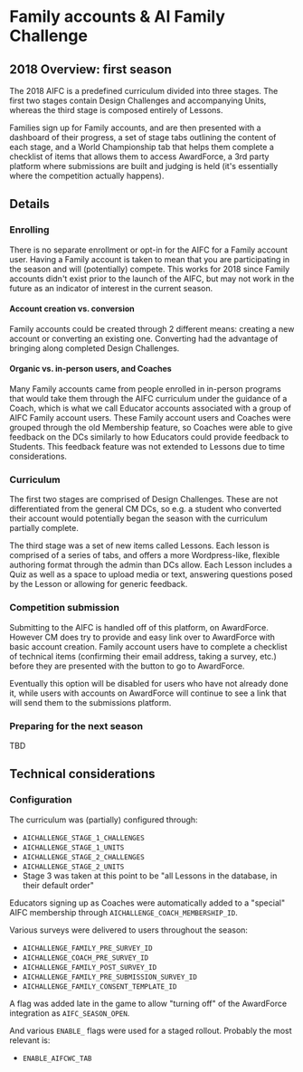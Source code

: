 # Family accounts & AI Family Challenge

## 2018 Overview: first season

The 2018 AIFC is a predefined curriculum divided into three stages. The first two stages
contain Design Challenges and accompanying Units, whereas the third stage is composed
entirely of Lessons.

Families sign up for Family accounts, and are then presented with a dashboard of their progress,
a set of stage tabs outlining the content of each stage, and a World Championship tab that
helps them complete a checklist of items that allows them to access AwardForce, a 3rd party
platform where submissions are built and judging is held (it's essentially where the competition
actually happens).

## Details

### Enrolling

There is no separate enrollment or opt-in for the AIFC for a Family account user. Having a Family
account is taken to mean that you are participating in the season and will (potentially) compete.
This works for 2018 since Family accounts didn't exist prior to the launch of the AIFC, but may not work
in the future as an indicator of interest in the current season.

#### Account creation vs. conversion

Family accounts could be created through 2 different means: creating a new account or converting an
existing one. Converting had the advantage of bringing along completed Design Challenges.

#### Organic vs. in-person users, and Coaches

Many Family accounts came from people enrolled in in-person programs that would take them through
the AIFC curriculum under the guidance of a Coach, which is what we call Educator accounts associated
with a group of AIFC Family account users. These Family account users and Coaches were grouped through
the old Membership feature, so Coaches were able to give feedback on the DCs similarly to how 
Educators could provide feedback to Students. This feedback feature was not extended to Lessons due
to time considerations.

### Curriculum

The first two stages are comprised of Design Challenges. These are not differentiated from the
general CM DCs, so e.g. a student who converted their account would potentially began the season 
with the curriculum partially complete.

The third stage was a set of new items called Lessons. Each lesson is comprised of a series of tabs,
and offers a more Wordpress-like, flexible authoring format through the admin than DCs allow. Each
Lesson includes a Quiz as well as a space to upload media or text, answering questions posed by the
Lesson or allowing for generic feedback.

### Competition submission

Submitting to the AIFC is handled off of this platform, on AwardForce. However CM does try to provide
and easy link over to AwardForce with basic account creation. Family account users have to complete
a checklist of technical items (confirming their email address, taking a survey, etc.) before
they are presented with the button to go to AwardForce.

Eventually this option will be disabled for users who have not already done it, while users with
accounts on AwardForce will continue to see a link that will send them to the submissions platform.

### Preparing for the next season

TBD

## Technical considerations

### Configuration

The curriculum was (partially) configured through:
* `AICHALLENGE_STAGE_1_CHALLENGES`
* `AICHALLENGE_STAGE_1_UNITS`
* `AICHALLENGE_STAGE_2_CHALLENGES`
* `AICHALLENGE_STAGE_2_UNITS`
* Stage 3 was taken at this point to be "all Lessons in the database, in their default order"

Educators signing up as Coaches were automatically added to a "special" AIFC membership through `AICHALLENGE_COACH_MEMBERSHIP_ID`.

Various surveys were delivered to users throughout the season:
* `AICHALLENGE_FAMILY_PRE_SURVEY_ID`
* `AICHALLENGE_COACH_PRE_SURVEY_ID`
* `AICHALLENGE_FAMILY_POST_SURVEY_ID`
* `AICHALLENGE_FAMILY_PRE_SUBMISSION_SURVEY_ID`
* `AICHALLENGE_FAMILY_CONSENT_TEMPLATE_ID`

A flag was added late in the game to allow "turning off" of the AwardForce integration as `AIFC_SEASON_OPEN`.

And various `ENABLE_` flags were used for a staged rollout. Probably the most relevant is:
* `ENABLE_AIFCWC_TAB`